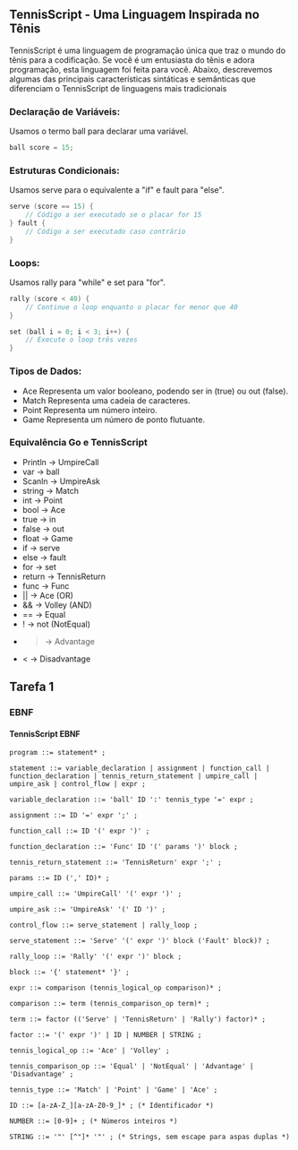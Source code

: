 ##  TennisScript - Uma Linguagem Inspirada no Tênis

TennisScript é uma linguagem de programação única que traz o mundo do tênis para a codificação. Se você é um entusiasta do tênis e adora programação, esta linguagem foi feita para você. Abaixo, descrevemos algumas das principais características sintáticas e semânticas que diferenciam o TennisScript de linguagens mais tradicionais

### Declaração de Variáveis:

Usamos o termo ball para declarar uma variável.

``` go
ball score = 15;

```
### Estruturas Condicionais:
Usamos serve para o equivalente a "if" e fault para "else".

``` go
serve (score == 15) {
    // Código a ser executado se o placar for 15
} fault {
    // Código a ser executado caso contrário
}

```
### Loops:
Usamos rally para "while" e set para "for".

``` go
rally (score < 40) {
    // Continue o loop enquanto o placar for menor que 40
}

set (ball i = 0; i < 3; i++) {
    // Execute o loop três vezes
}
```
### Tipos de Dados:

- Ace  Representa um valor booleano, podendo ser in (true) ou out (false).
- Match Representa uma cadeia de caracteres.
- Point  Representa um número inteiro.
- Game  Representa um número de ponto flutuante.

### Equivalência Go e TennisScript
- Println -> UmpireCall
- var -> ball
- Scanln -> UmpireAsk
- string -> Match
- int -> Point
- bool -> Ace
- true -> in
- false -> out
- float -> Game
- if -> serve
- else -> fault
- for -> set
- return -> TennisReturn
- func -> Func
- || -> Ace (OR)
- && -> Volley (AND)
- == -> Equal
- ! -> not (NotEqual)
- > -> Advantage
- < -> Disadvantage



## Tarefa 1


### EBNF 


#### TennisScript EBNF
```shell
program ::= statement* ;

statement ::= variable_declaration | assignment | function_call | function_declaration | tennis_return_statement | umpire_call | umpire_ask | control_flow | expr ;

variable_declaration ::= 'ball' ID ':' tennis_type '=' expr ;

assignment ::= ID '=' expr ';' ;

function_call ::= ID '(' expr ')' ;

function_declaration ::= 'Func' ID '(' params ')' block ;

tennis_return_statement ::= 'TennisReturn' expr ';' ;

params ::= ID (',' ID)* ;

umpire_call ::= 'UmpireCall' '(' expr ')' ;

umpire_ask ::= 'UmpireAsk' '(' ID ')' ;

control_flow ::= serve_statement | rally_loop ;

serve_statement ::= 'Serve' '(' expr ')' block ('Fault' block)? ;

rally_loop ::= 'Rally' '(' expr ')' block ;

block ::= '{' statement* '}' ;

expr ::= comparison (tennis_logical_op comparison)* ;

comparison ::= term (tennis_comparison_op term)* ;

term ::= factor (('Serve' | 'TennisReturn' | 'Rally') factor)* ;

factor ::= '(' expr ')' | ID | NUMBER | STRING ;

tennis_logical_op ::= 'Ace' | 'Volley' ;

tennis_comparison_op ::= 'Equal' | 'NotEqual' | 'Advantage' | 'Disadvantage' ;

tennis_type ::= 'Match' | 'Point' | 'Game' | 'Ace' ;

ID ::= [a-zA-Z_][a-zA-Z0-9_]* ; (* Identificador *)

NUMBER ::= [0-9]+ ; (* Números inteiros *)

STRING ::= '"' [^"]* '"' ; (* Strings, sem escape para aspas duplas *)

```
